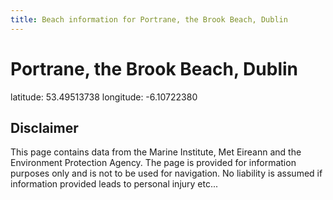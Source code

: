 ```yaml
---
title: Beach information for Portrane, the Brook Beach, Dublin
---
```

# Portrane, the Brook Beach, Dublin 

<div class="location-info">latitude: 53.49513738 longitude: -6.10722380</div>
<div class="met-eireann-warnings"></div>
<div></div>

## Disclaimer

This page contains data from the Marine Institute, 
Met Eireann and the Environment Protection Agency. The page is provided for
information purposes only and is not to be used for navigation. No liability 
is assumed if information provided leads to personal injury etc...